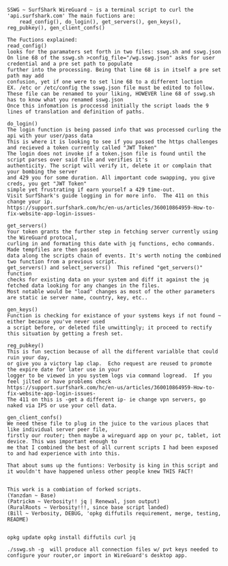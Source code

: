     SSWG ~ SurfShark WireGuard ~ is a terminal script to curl the 'api.surfshark.com' The main fuctions are:
        read_config(), do_login(), get_servers(), gen_keys(), reg_pubkey(), gen_client_confs()

    The Fuctions explained:
    read_config()
    looks for the paramaters set forth in two files: sswg.sh and sswg.json
    On line 68 of the sswg.sh >config_file="/wg.sswg.json" asks for user credential and a pre set path to populate
    further into the processing. Being that line 68 is in itself a pre set path may add
    confusion, yet if one were to set line 68 to a different loction
    EX. /etc or /etc/config the sswg.json file must be edited to follow.
    These file can be renamed to your liking, HOWEVER line 68 of sswg.sh has to know what you renamed sswg.json
    Once this infomation is proccessd initially the script loads the 9 lines of translation and definition of paths.

    do_login()
    The login function is being passed info that was processed curling the api with your user/pass data
    This is where it is looking to see if you passed the https challenges and recieved a token currently called "JWT Token"
    The login does not invoke if a token.json file is found until the script parses over said file and verifies it's
    authenticity. The script will verify it, delete it or complain that your bombing the server
    and 429 you for some duration. All important code swapping, you give creds, you get "JWT Token"
    simple yet frustrating if earn yourself a 429 time-out.
    Visit SurfShark's guide logging in for more info.  The 411 on this change your ip.
    https://support.surfshark.com/hc/en-us/articles/360010864959-How-to-fix-website-app-login-issues-

    get_servers()
    Your token grants the further step in fetching server currently using the WireGuard protocal,
    curling in and formating this date with jq functions, echo commands. Made tempfiles are then passed
    data along the scripts chain of events. It's worth noting the combined two function from a previous script.
    get_servers() and select_servers()  This refined "get_servers()" function
    checks for existing data on your system and diff it against the jq fetched data looking for any changes in the files.
    Most notable would be "load" changes as most of the other parameters are static ie server name, country, key, etc..

    gen_keys()
    Function is checking for existance of your systems keys if not found ~ either because you've never used
    a script before, or deleted file unwittingly; it proceed to rectify this situation by getting a fresh set.

    reg_pubkey()
    This is fun section because of all the different varialble that could ruin your day,
    or give you a victory lap clap.  Echo request are reused to promote the expire date for later use in your
    logger to be viewed in you system logs via command logread.  If you feel jilted or have problems check
    https://support.surfshark.com/hc/en-us/articles/360010864959-How-to-fix-website-app-login-issues-
    The 411 on this is -get a different ip- ie change vpn servers, go naked via IPS or use your cell data.

    gen_client_confs()
    We need these file to plug in the juice to the various places that like individual server peer file,
    firstly our router; then maybe a wireguard app on your pc, tablet, iot device. This was important enough to
    me that I combined the best of all current scripts I had been exposed to and had experience with into this.

    That about sums up the funtions: Verbosity is king in this script and it wouldn't have happened unless other people knew THIS FACT!


    This work is a combiation of forked scripts.
    (Yanzdan ~ Base)
    (Patrickm ~ Verbosity!! jq | Renewal, json output)
    (RuralRoots ~ Verbosity!!!, since base script landed)
    (Bill ~ Verbosity, DEBUG, 'opkg diffutils requirement, merge, testing, README)


    opkg update opkg install diffutils curl jq

    ./sswg.sh -g  will produce all connection files w/ pvt keys needed to configure your router,or import in WireGuard's desktop app.
